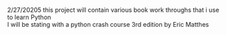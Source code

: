 2/27/20205 this project will contain various book work throughs that i use to learn Python  
I will be stating with a python crash course 3rd edition by Eric Matthes
